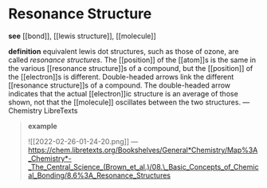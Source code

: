 # Resonance Structure

**see** [[bond]], [[lewis structure]], [[molecule]]

**definition** equivalent lewis dot structures, such as those of ozone, are called _resonance structures_. The [[position]] of the [[atom]]s is the same in the various [[resonance structure]]s of a compound, but the [[position]] of the [[electron]]s is different. Double-headed arrows link the different [[resonance structure]]s of a compound. The double-headed arrow indicates that the actual [[electron]]ic structure is an average of those shown, not that the [[molecule]] oscillates between the two structures. &mdash; Chemistry LibreTexts

> **example**
>
> ![[2022-02-26-01-24-20.png]] &mdash; <https://chem.libretexts.org/Bookshelves/General*Chemistry/Map%3A_Chemistry*-_The_Central_Science_(Brown_et_al.)/08.\_Basic_Concepts_of_Chemical_Bonding/8.6%3A_Resonance_Structures>
